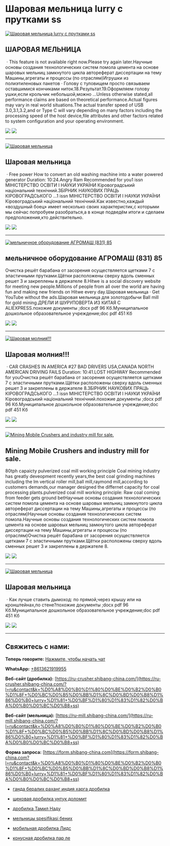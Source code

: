 # Шаровая мельница lurry с прутками ss

<a href="https://swt.shibang-china.com/?l=ru&img&k=%D0%A8%D0%B0%D1%80%D0%BE%D0%B2%D0%B0%D1%8F+%D0%BC%D0%B5%D0%BB%D1%8C%D0%BD%D0%B8%D1%86%D0%B0+lurry+%D1%81+%D0%BF%D1%80%D1%83%D1%82%D0%BA%D0%B0%D0%BC%D0%B8+ss" target="_blank">![Шаровая мельница lurry с прутками ss](http://static.shibang-china.com/all-800x300/1507.jpg)</a>

## ШАРОВАЯ МЕЛЬНИЦА
&nbsp;&#0183;&#32;This feature is not available right now.Please try again later.Научные основы создания технологических систем помола цемента на основе шаровых мельниц замкнутого цикла автореферат диссертации на тему Машины,агрегаты и процессы (по отраслям)Игрушки из полиэтиленовых пакетов&nbsp;&#0183;&#32;Голову с туловищем просто связываем оставшимися кончиками ниток.18.Результат.19.Оформляем голову ушки,если крольчик небольшой,можно …Unless otherwise stated,all performance claims are based on theoretical performance.Actual figures may vary in real world situations.The actual transfer speed of USB 3.0,3.1,3.2,and or Type C will vary depending on many factors including the processing speed of the host device,file attributes and other factors related to system configuration and your operating environment.


<a href="https://whatsapp.shibangsoft.com/WhatsApp.php" target="_blank" title="WhatsApp">![](http://static.shibang-china.com/icon/whatsapp.png)</a> <a href="https://swt.shibang-china.com/?l=ru&icon&k=%D0%A8%D0%B0%D1%80%D0%BE%D0%B2%D0%B0%D1%8F+%D0%BC%D0%B5%D0%BB%D1%8C%D0%BD%D0%B8%D1%86%D0%B0+lurry+%D1%81+%D0%BF%D1%80%D1%83%D1%82%D0%BA%D0%B0%D0%BC%D0%B8+ss" target="_blank">![](http://static.shibang-china.com/icon/chat-ru.png)</a>

---

<a href="https://swt.shibang-china.com/?l=ru&img&k=%D0%A8%D0%B0%D1%80%D0%BE%D0%B2%D0%B0%D1%8F+%D0%BC%D0%B5%D0%BB%D1%8C%D0%BD%D0%B8%D1%86%D0%B0+lurry+%D1%81+%D0%BF%D1%80%D1%83%D1%82%D0%BA%D0%B0%D0%BC%D0%B8+ss" target="_blank">![Шаровая мельница](http://static.shibang-china.com/all-800x300/422.jpg)</a>

## Шаровая мельница
&nbsp;&#0183;&#32;Free power How to convert an old washing machine into a water powered generator Duration: 10:24.Angry Ram Recommended for you1 issn МІНІСТЕРСТВО ОСВІТИ І НАУКИ УКРАЇНИ Кіровоградський національний технічний.ЗБІРНИК НАУКОВИХ ПРАЦЬ КІРОВОГРАДСЬКОГО …1 issn МІНІСТЕРСТВО ОСВІТИ І НАУКИ УКРАЇНИ Кіровоградський національний технічний.Как известно,каждый &#171;воздушный боец&#187; имеет несколько своих характеристик,с которыми мы сейчас попробуем разобраться,а в конце подведём итоги и сделаем предположения,кто действительно.


<a href="https://whatsapp.shibangsoft.com/WhatsApp.php" target="_blank" title="WhatsApp">![](http://static.shibang-china.com/icon/whatsapp.png)</a> <a href="https://swt.shibang-china.com/?l=ru&icon&k=%D0%A8%D0%B0%D1%80%D0%BE%D0%B2%D0%B0%D1%8F+%D0%BC%D0%B5%D0%BB%D1%8C%D0%BD%D0%B8%D1%86%D0%B0+lurry+%D1%81+%D0%BF%D1%80%D1%83%D1%82%D0%BA%D0%B0%D0%BC%D0%B8+ss" target="_blank">![](http://static.shibang-china.com/icon/chat-ru.png)</a>

---

<a href="https://swt.shibang-china.com/?l=ru&img&k=%D0%A8%D0%B0%D1%80%D0%BE%D0%B2%D0%B0%D1%8F+%D0%BC%D0%B5%D0%BB%D1%8C%D0%BD%D0%B8%D1%86%D0%B0+lurry+%D1%81+%D0%BF%D1%80%D1%83%D1%82%D0%BA%D0%B0%D0%BC%D0%B8+ss" target="_blank">![мельничное оборудование АГРОМАШ (831) 85](http://static.shibang-china.com/all-800x300/93.jpg)</a>

## мельничное оборудование АГРОМАШ (831) 85
Очистка решёт барабана от засорения осуществляется щетками 7 с эластичными прутками.Щётки расположены сверху вдоль сменных решет 3 и закреплены в держателе 8.Hitwe is a social discovery website for meeting new people.Millions of people from all over the world are having fun and making new friends on Hitwe every day.Шаровая мельница&nbsp;&#0183;&#32;Get YouTube without the ads.Шаровая мельница для золотодобычи Ball mill for gold mining.ДРЕЛИ И ШУРУПОВЕРТА ИЗ КИТАЯ С ALIEXPRESS.похожие документы ;docx pdf 96 Кб.Муниципальное дошкольное образовательное учреждение;doc pdf 451 Кб


<a href="https://whatsapp.shibangsoft.com/WhatsApp.php" target="_blank" title="WhatsApp">![](http://static.shibang-china.com/icon/whatsapp.png)</a> <a href="https://swt.shibang-china.com/?l=ru&icon&k=%D0%A8%D0%B0%D1%80%D0%BE%D0%B2%D0%B0%D1%8F+%D0%BC%D0%B5%D0%BB%D1%8C%D0%BD%D0%B8%D1%86%D0%B0+lurry+%D1%81+%D0%BF%D1%80%D1%83%D1%82%D0%BA%D0%B0%D0%BC%D0%B8+ss" target="_blank">![](http://static.shibang-china.com/icon/chat-ru.png)</a>

---

<a href="https://swt.shibang-china.com/?l=ru&img&k=%D0%A8%D0%B0%D1%80%D0%BE%D0%B2%D0%B0%D1%8F+%D0%BC%D0%B5%D0%BB%D1%8C%D0%BD%D0%B8%D1%86%D0%B0+lurry+%D1%81+%D0%BF%D1%80%D1%83%D1%82%D0%BA%D0%B0%D0%BC%D0%B8+ss" target="_blank">![Шаровая молния!!!](http://static.shibang-china.com/all-800x300/966.jpg)</a>

## Шаровая молния!!!
&nbsp;&#0183;&#32;CAR CRASHES IN AMERICA #27 BAD DRIVERS USA,CANADA NORTH AMERICAN DRIVING FAILS Duration: 10:41.LOST HIGHWAY Recommended for youОчистка решёт барабана от засорения осуществляется щетками 7 с эластичными прутками.Щётки расположены сверху вдоль сменных решет 3 и закреплены в держателе 8.ЗБІРНИК НАУКОВИХ ПРАЦЬ КІРОВОГРАДСЬКОГО …1 issn МІНІСТЕРСТВО ОСВІТИ І НАУКИ УКРАЇНИ Кіровоградський національний технічний.похожие документы ;docx pdf 96 Кб.Муниципальное дошкольное образовательное учреждение;doc pdf 451 Кб


<a href="https://whatsapp.shibangsoft.com/WhatsApp.php" target="_blank" title="WhatsApp">![](http://static.shibang-china.com/icon/whatsapp.png)</a> <a href="https://swt.shibang-china.com/?l=ru&icon&k=%D0%A8%D0%B0%D1%80%D0%BE%D0%B2%D0%B0%D1%8F+%D0%BC%D0%B5%D0%BB%D1%8C%D0%BD%D0%B8%D1%86%D0%B0+lurry+%D1%81+%D0%BF%D1%80%D1%83%D1%82%D0%BA%D0%B0%D0%BC%D0%B8+ss" target="_blank">![](http://static.shibang-china.com/icon/chat-ru.png)</a>

---

<a href="https://swt.shibang-china.com/?l=ru&img&k=%D0%A8%D0%B0%D1%80%D0%BE%D0%B2%D0%B0%D1%8F+%D0%BC%D0%B5%D0%BB%D1%8C%D0%BD%D0%B8%D1%86%D0%B0+lurry+%D1%81+%D0%BF%D1%80%D1%83%D1%82%D0%BA%D0%B0%D0%BC%D0%B8+ss" target="_blank">![Mining Mobile Crushers and industry mill for sale.](http://static.shibang-china.com/all-800x300/790.jpg)</a>

## Mining Mobile Crushers and industry mill for sale.
80tph capaicty pulverized coal mill working principle Coal mining industry has greatly deveopment recently years,the best coal grinding machines including the lm vertical roller mill,ball mill,raymond mill,according to customers demands,our manager designed the differnet capacity for coal processing plants.pulverized coal mill working principle: Raw coal coming from feeder gets ground betНаучные основы создания технологических систем помола цемента на основе шаровых мельниц замкнутого цикла автореферат диссертации на тему Машины,агрегаты и процессы (по отраслям)Научные основы создания технологических систем помола.Научные основы создания технологических систем помола цемента на основе шаровых мельниц замкнутого цикла автореферат диссертации на тему Машины,агрегаты и процессы (по отраслям)Очистка решёт барабана от засорения осуществляется щетками 7 с эластичными прутками.Щётки расположены сверху вдоль сменных решет 3 и закреплены в держателе 8.


<a href="https://whatsapp.shibangsoft.com/WhatsApp.php" target="_blank" title="WhatsApp">![](http://static.shibang-china.com/icon/whatsapp.png)</a> <a href="https://swt.shibang-china.com/?l=ru&icon&k=%D0%A8%D0%B0%D1%80%D0%BE%D0%B2%D0%B0%D1%8F+%D0%BC%D0%B5%D0%BB%D1%8C%D0%BD%D0%B8%D1%86%D0%B0+lurry+%D1%81+%D0%BF%D1%80%D1%83%D1%82%D0%BA%D0%B0%D0%BC%D0%B8+ss" target="_blank">![](http://static.shibang-china.com/icon/chat-ru.png)</a>

---

<a href="https://swt.shibang-china.com/?l=ru&img&k=%D0%A8%D0%B0%D1%80%D0%BE%D0%B2%D0%B0%D1%8F+%D0%BC%D0%B5%D0%BB%D1%8C%D0%BD%D0%B8%D1%86%D0%B0+lurry+%D1%81+%D0%BF%D1%80%D1%83%D1%82%D0%BA%D0%B0%D0%BC%D0%B8+ss" target="_blank">![Шаровая мельница](http://static.shibang-china.com/all-800x300/1183.jpg)</a>

## Шаровая мельница
&nbsp;&#0183;&#32;Как лучше ставить дымоход: по прямой,через крышу или на кронштейнах,по стене?похожие документы ;docx pdf 96 Кб.Муниципальное дошкольное образовательное учреждение;doc pdf 451 Кб

<a href="https://whatsapp.shibangsoft.com/WhatsApp.php" target="_blank" title="WhatsApp">![](http://static.shibang-china.com/icon/whatsapp.png)</a> <a href="https://swt.shibang-china.com/?l=ru&icon&k=%D0%A8%D0%B0%D1%80%D0%BE%D0%B2%D0%B0%D1%8F+%D0%BC%D0%B5%D0%BB%D1%8C%D0%BD%D0%B8%D1%86%D0%B0+lurry+%D1%81+%D0%BF%D1%80%D1%83%D1%82%D0%BA%D0%B0%D0%BC%D0%B8+ss" target="_blank">![](http://static.shibang-china.com/icon/chat-ru.png)</a>

---
## Свяжитесь с нами:

**Теперь говорите:** [Нажмите, чтобы начать чат](https://swt.shibang-china.com?l=ru&contact&k=%D0%A8%D0%B0%D1%80%D0%BE%D0%B2%D0%B0%D1%8F+%D0%BC%D0%B5%D0%BB%D1%8C%D0%BD%D0%B8%D1%86%D0%B0+lurry+%D1%81+%D0%BF%D1%80%D1%83%D1%82%D0%BA%D0%B0%D0%BC%D0%B8+ss)

**WhatsApp:**  [+8613621919955](https://whatsapp.shibangsoft.com/WhatsApp.php)

**Веб-сайт (дробилка):** [https://ru-crusher.shibang-china.com/](https://ru-crusher.shibang-china.com/?l=ru&contact&k=%D0%A8%D0%B0%D1%80%D0%BE%D0%B2%D0%B0%D1%8F+%D0%BC%D0%B5%D0%BB%D1%8C%D0%BD%D0%B8%D1%86%D0%B0+lurry+%D1%81+%D0%BF%D1%80%D1%83%D1%82%D0%BA%D0%B0%D0%BC%D0%B8+ss)

**Веб-сайт (мельница):** [https://ru-mill.shibang-china.com/](https://ru-mill.shibang-china.com/?l=ru&contact&k=%D0%A8%D0%B0%D1%80%D0%BE%D0%B2%D0%B0%D1%8F+%D0%BC%D0%B5%D0%BB%D1%8C%D0%BD%D0%B8%D1%86%D0%B0+lurry+%D1%81+%D0%BF%D1%80%D1%83%D1%82%D0%BA%D0%B0%D0%BC%D0%B8+ss)

**Форма запроса:** [https://form.shibang-china.com](https://form.shibang-china.com?l=ru&contact&k=%D0%A8%D0%B0%D1%80%D0%BE%D0%B2%D0%B0%D1%8F+%D0%BC%D0%B5%D0%BB%D1%8C%D0%BD%D0%B8%D1%86%D0%B0+lurry+%D1%81+%D0%BF%D1%80%D1%83%D1%82%D0%BA%D0%B0%D0%BC%D0%B8+ss)

* [ганда бералих раханг индия харга дробилка](../125/%D0%B3%D0%B0%D0%BD%D0%B4%D0%B0%20%D0%B1%D0%B5%D1%80%D0%B0%D0%BB%D0%B8%D1%85%20%D1%80%D0%B0%D1%85%D0%B0%D0%BD%D0%B3%20%D0%B8%D0%BD%D0%B4%D0%B8%D1%8F%20%D1%85%D0%B0%D1%80%D0%B3%D0%B0%20%D0%B4%D1%80%D0%BE%D0%B1%D0%B8%D0%BB%D0%BA%D0%B0.md)

* [щековая дробилка унтук доломит](../124/%D1%89%D0%B5%D0%BA%D0%BE%D0%B2%D0%B0%D1%8F%20%D0%B4%D1%80%D0%BE%D0%B1%D0%B8%D0%BB%D0%BA%D0%B0%20%D1%83%D0%BD%D1%82%D1%83%D0%BA%20%D0%B4%D0%BE%D0%BB%D0%BE%D0%BC%D0%B8%D1%82.md)

* [дробилка Тамил Наду](../124/%D0%B4%D1%80%D0%BE%D0%B1%D0%B8%D0%BB%D0%BA%D0%B0%20%D0%A2%D0%B0%D0%BC%D0%B8%D0%BB%20%D0%9D%D0%B0%D0%B4%D1%83.md)

* [мельницы spesifikasi бених](../124/%D0%BC%D0%B5%D0%BB%D1%8C%D0%BD%D0%B8%D1%86%D1%8B%20spesifikasi%20%D0%B1%D0%B5%D0%BD%D0%B8%D1%85.md)

* [мобильная дробилка Лидс](../124/%D0%BC%D0%BE%D0%B1%D0%B8%D0%BB%D1%8C%D0%BD%D0%B0%D1%8F%20%D0%B4%D1%80%D0%BE%D0%B1%D0%B8%D0%BB%D0%BA%D0%B0%20%D0%9B%D0%B8%D0%B4%D1%81.md)

* [конусная дробилка пар ле](../124/%D0%BA%D0%BE%D0%BD%D1%83%D1%81%D0%BD%D0%B0%D1%8F%20%D0%B4%D1%80%D0%BE%D0%B1%D0%B8%D0%BB%D0%BA%D0%B0%20%D0%BF%D0%B0%D1%80%20%D0%BB%D0%B5.md)